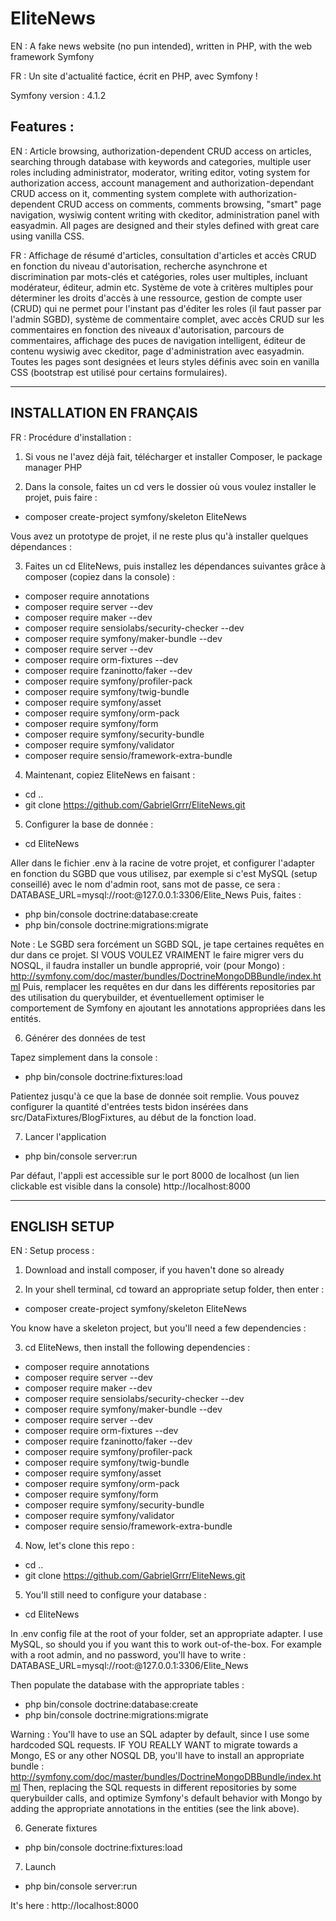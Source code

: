 # EliteNews
EN : A fake news website (no pun intended), written in PHP, with the web framework Symfony

FR : Un site d'actualité factice, écrit en PHP, avec Symfony !

Symfony version : 4.1.2

## Features :
EN : Article browsing, authorization-dependent CRUD access on articles, searching through database with keywords and categories, multiple user roles including administrator, moderator, writing editor, voting system for authorization access, account management and authorization-dependant CRUD access on it, commenting system complete with authorization-dependent CRUD access on comments, comments browsing, "smart" page navigation, wysiwig content writing with ckeditor, administration panel with easyadmin.
All pages are designed and their styles defined with great care using vanilla CSS.

FR : Affichage de résumé d'articles, consultation d'articles et accès CRUD en fonction du niveau d'autorisation, recherche asynchrone et discrimination par mots-clés et catégories, roles user multiples, incluant modérateur, éditeur, admin etc. Système de vote à critères multiples pour déterminer les droits d'accès à une ressource, gestion de compte user (CRUD) qui ne permet pour l'instant pas d'éditer les roles (il faut passer par l'admin SGBD), système de commentaire complet, avec accès CRUD sur les commentaires en fonction des niveaux d'autorisation, parcours de commentaires, affichage des puces de navigation intelligent, éditeur de contenu wysiwig avec ckeditor, page d'administration avec easyadmin.
Toutes les pages sont designées et leurs styles définis avec soin en vanilla CSS (bootstrap est utilisé pour certains formulaires).


--------------------------------------------------------------------------------------------------------------------------
INSTALLATION EN FRANÇAIS 
--------------------------------------------------------------------------------------------------------------------------

FR : 
Procédure d'installation :

1. Si vous ne l'avez déjà fait, télécharger et installer Composer, le package manager PHP

2. Dans la console, faites un cd vers le dossier où vous voulez installer le projet, puis faire :
- composer create-project symfony/skeleton EliteNews

Vous avez un prototype de projet, il ne reste plus qu'à installer quelques dépendances :

3. Faites un cd EliteNews, puis installez les dépendances suivantes grâce à composer (copiez dans la console) :
- composer require annotations
- composer require server --dev
- composer require maker --dev
- composer require sensiolabs/security-checker --dev
- composer require symfony/maker-bundle --dev
- composer require server --dev
- composer require orm-fixtures --dev
- composer require fzaninotto/faker --dev
- composer require symfony/profiler-pack
- composer require symfony/twig-bundle
- composer require symfony/asset
- composer require symfony/orm-pack
- composer require symfony/form
- composer require symfony/security-bundle
- composer require symfony/validator
- composer require sensio/framework-extra-bundle

4. Maintenant, copiez EliteNews en faisant :
- cd ..
- git clone https://github.com/GabrielGrrr/EliteNews.git

5. Configurer la base de donnée :
- cd EliteNews

Aller dans le fichier .env à la racine de votre projet, et configurer l'adapter en fonction du SGBD que vous utilisez,
par exemple si c'est MySQL (setup conseillé) avec le nom d'admin root, sans mot de passe, ce sera :
DATABASE_URL=mysql://root:@127.0.0.1:3306/Elite_News
Puis, faites :

- php bin/console doctrine:database:create
- php bin/console doctrine:migrations:migrate

Note :
Le SGBD sera forcément un SGBD SQL, je tape certaines requêtes en dur dans ce projet. SI VOUS VOULEZ VRAIMENT le faire migrer
vers du NOSQL, il faudra installer un bundle approprié, voir (pour Mongo) :
http://symfony.com/doc/master/bundles/DoctrineMongoDBBundle/index.html
Puis, remplacer les requêtes en dur dans les différents repositories par des utilisation du querybuilder,
et éventuellement optimiser le comportement de Symfony en ajoutant les annotations appropriées dans les entités.

6. Générer des données de test

Tapez simplement dans la console :
- php bin/console doctrine:fixtures:load

Patientez jusqu'à ce que la base de donnée soit remplie. Vous pouvez configurer la quantité d'entrées tests bidon insérées 
dans src/DataFixtures/BlogFixtures, au début de la fonction load.

7. Lancer l'application
- php bin/console server:run

Par défaut, l'appli est accessible sur le port 8000 de localhost (un lien clickable est visible dans la console)
http://localhost:8000

--------------------------------------------------------------------------------------------------------------------------
ENGLISH SETUP
--------------------------------------------------------------------------------------------------------------------------

EN : 
Setup process :

1. Download and install composer, if you haven't done so already

2. In your shell terminal, cd toward an appropriate setup folder, then enter :
- composer create-project symfony/skeleton EliteNews

You know have a skeleton project, but you'll need a few dependencies :

3. cd EliteNews, then install the following dependencies :
- composer require annotations
- composer require server --dev
- composer require maker --dev
- composer require sensiolabs/security-checker --dev
- composer require symfony/maker-bundle --dev
- composer require server --dev
- composer require orm-fixtures --dev
- composer require fzaninotto/faker --dev
- composer require symfony/profiler-pack
- composer require symfony/twig-bundle
- composer require symfony/asset
- composer require symfony/orm-pack
- composer require symfony/form
- composer require symfony/security-bundle
- composer require symfony/validator
- composer require sensio/framework-extra-bundle

4. Now, let's clone this repo :
- cd ..
- git clone https://github.com/GabrielGrrr/EliteNews.git

5. You'll still need to configure your database :
- cd EliteNews

In .env config file at the root of your folder, set an appropriate adapter. I use MySQL, so should you if you want 
this to work out-of-the-box. For example with a root admin, and no password, you'll have to write :
DATABASE_URL=mysql://root:@127.0.0.1:3306/Elite_News

Then populate the database with the appropriate tables :
- php bin/console doctrine:database:create
- php bin/console doctrine:migrations:migrate

Warning :
You'll have to use an SQL adapter by default, since I use some hardcoded SQL requests. 
IF YOU REALLY WANT to migrate towards a Mongo, ES or any other NOSQL DB, you'll have to install an appropriate bundle : 
http://symfony.com/doc/master/bundles/DoctrineMongoDBBundle/index.html
Then, replacing the SQL requests in different repositories by some querybuilder calls, 
and optimize Symfony's default behavior with Mongo by adding the appropriate annotations in the entities (see the link above).

6. Generate fixtures
- php bin/console doctrine:fixtures:load

7. Launch
- php bin/console server:run

It's here :
http://localhost:8000
